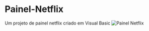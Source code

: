 # Painel-Netflix
Um projeto de painel netflix criado em Visual Basic
<img src="https://photos.google.com/photo/AF1QipPpp0XlWAUSkWxzxmyl-Xod9tRQPcVHr55sN3So" alt="Painel Netflix" style="max-width:100%;">
